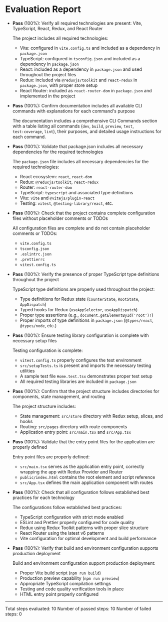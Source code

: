 # Evaluation Report

- **Pass** (100%): Verify all required technologies are present: Vite, TypeScript, React, Redux, and React Router
  
  The project includes all required technologies:
  - Vite: configured in `vite.config.ts` and included as a dependency in `package.json`
  - TypeScript: configured in `tsconfig.json` and included as a dependency in `package.json`
  - React: included as a dependency in `package.json` and used throughout the project files
  - Redux: included via `@reduxjs/toolkit` and `react-redux` in `package.json`, with proper store setup
  - React Router: included as `react-router-dom` in `package.json` and implemented in the project

- **Pass** (100%): Confirm documentation includes all available CLI commands with explanations for each command's purpose
  
  The documentation includes a comprehensive CLI Commands section with a table listing all commands (`dev`, `build`, `preview`, `test`, `test:coverage`, `lint`), their purposes, and detailed usage instructions for each command.

- **Pass** (100%): Validate that package.json includes all necessary dependencies for the required technologies
  
  The `package.json` file includes all necessary dependencies for the required technologies:
  - React ecosystem: `react`, `react-dom`
  - Redux: `@reduxjs/toolkit`, `react-redux`
  - Router: `react-router-dom`
  - TypeScript: `typescript` and associated type definitions
  - Vite: `vite` and `@vitejs/plugin-react`
  - Testing: `vitest`, `@testing-library/react`, etc.

- **Pass** (100%): Check that the project contains complete configuration files without placeholder comments or TODOs
  
  All configuration files are complete and do not contain placeholder comments or TODOs:
  - `vite.config.ts`
  - `tsconfig.json`
  - `.eslintrc.json`
  - `.prettierrc`
  - `vitest.config.ts`

- **Pass** (100%): Verify the presence of proper TypeScript type definitions throughout the project
  
  TypeScript type definitions are properly used throughout the project:
  - Type definitions for Redux state (`CounterState`, `RootState`, `AppDispatch`)
  - Typed hooks for Redux (`useAppSelector`, `useAppDispatch`)
  - Proper type assertions (e.g., `document.getElementById('root')!`)
  - Proper imports of type definitions in `package.json` (`@types/react`, `@types/node`, etc.)

- **Pass** (100%): Ensure testing library configuration is complete with necessary setup files
  
  Testing configuration is complete:
  - `vitest.config.ts` properly configures the test environment
  - `src/setupTests.ts` is present and imports the necessary testing utilities
  - A sample test file `Home.test.tsx` demonstrates proper test setup
  - All required testing libraries are included in `package.json`

- **Pass** (100%): Confirm that the project structure includes directories for components, state management, and routing
  
  The project structure includes:
  - State management: `src/store` directory with Redux setup, slices, and hooks
  - Routing: `src/pages` directory with route components
  - Application entry point: `src/main.tsx` and `src/App.tsx`

- **Pass** (100%): Validate that the entry point files for the application are properly defined
  
  Entry point files are properly defined:
  - `src/main.tsx` serves as the application entry point, correctly wrapping the app with Redux Provider and Router
  - `public/index.html` contains the root element and script reference
  - `src/App.tsx` defines the main application component with routes

- **Pass** (100%): Check that all configuration follows established best practices for each technology
  
  The configurations follow established best practices:
  - TypeScript configuration with strict mode enabled
  - ESLint and Prettier properly configured for code quality
  - Redux using Redux Toolkit patterns with proper slice structure
  - React Router using the latest v6 patterns
  - Vite configuration for optimal development and build performance

- **Pass** (100%): Verify that build and environment configuration supports production deployment
  
  Build and environment configuration support production deployment:
  - Proper Vite build script (`npm run build`)
  - Production preview capability (`npm run preview`)
  - Appropriate TypeScript compilation settings
  - Testing and code quality verification tools in place
  - HTML entry point properly configured

---

Total steps evaluated: 10
Number of passed steps: 10
Number of failed steps: 0